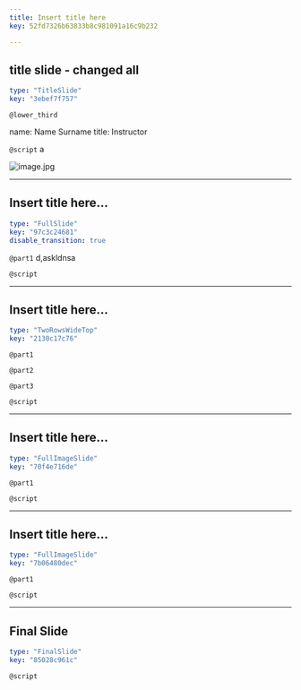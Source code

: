 ```yaml
---
title: Insert title here
key: 52fd7326b63833b8c981091a16c9b232

---
```

## title slide - changed all

```yaml
type: "TitleSlide"
key: "3ebef7f757"
```

`@lower_third`

name: Name Surname
title: Instructor


`@script`
a

![image.jpg](http://assets.datacamp.com/development/repositories/97/datasets/17b36e432849e80ec800d3751ff95e1930683ffb/image.jpg)


---
## Insert title here...

```yaml
type: "FullSlide"
key: "97c3c24681"
disable_transition: true
```

`@part1`
d,askldnsa


`@script`



---
## Insert title here...

```yaml
type: "TwoRowsWideTop"
key: "2130c17c76"
```

`@part1`



`@part2`



`@part3`



`@script`



---
## Insert title here...

```yaml
type: "FullImageSlide"
key: "70f4e716de"
```

`@part1`



`@script`



---
## Insert title here...

```yaml
type: "FullImageSlide"
key: "7b06480dec"
```

`@part1`



`@script`



---
## Final Slide

```yaml
type: "FinalSlide"
key: "85028c961c"
```

`@script`



